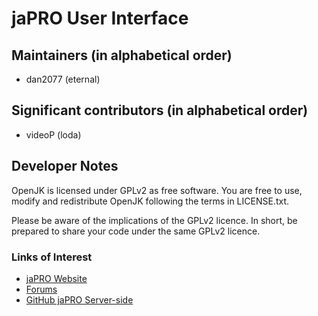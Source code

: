 # jaPRO User Interface #

## Maintainers (in alphabetical order) ##

* dan2077 (eternal)

## Significant contributors (in alphabetical order) ##

* videoP (loda)

## Developer Notes ##

OpenJK is licensed under GPLv2 as free software. You are free to use, modify and redistribute OpenJK following the terms in LICENSE.txt.

Please be aware of the implications of the GPLv2 licence. In short, be prepared to share your code under the same GPLv2 licence.

### Links of Interest ###
* [jaPRO Website](http://upsgaming.com/japro/)
* [Forums](http://upsgaming.com/forums/)
* [GitHub jaPRO Server-side](https://github.com/JACoders/OpenJK/wiki/Compilation-guide)